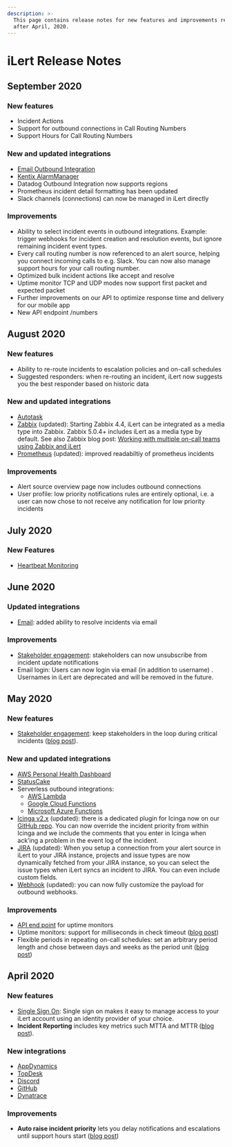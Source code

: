 ```yaml
---
description: >-
  This page contains release notes for new features and improvements released
  after April, 2020.
---
```


# iLert Release Notes

## September 2020

### New features

* Incident Actions
* Support for outbound connections in Call Routing Numbers
* Support Hours for Call Routing Numbers

### New and updated integrations

* [Email Outbound Integration](integrations/email-outbound-integration.md)
* [Kentix AlarmManager](integrations/kentix-am.md)
* Datadog Outbound Integration now supports regions
* Prometheus incident detail formatting has been updated
* Slack channels \(connections\) can now be managed in iLert directly

### Improvements

* Ability to select incident events in outbound integrations. Example: trigger webhooks for incident creation and resolution events, but ignore remaining incident event types.
* Every call routing number is now referenced to an alert source, helping you connect incoming calls to e.g. Slack. You can now also manage support hours for your call routing number.
* Optimized bulk incident actions like accept and resolve
* Uptime monitor TCP and UDP modes now support first packet and expected packet
* Further improvements on our API to optimize response time and delivery for our mobile app
* New API endpoint /numbers

## August 2020

### New features

* Ability to re-route incidents to escalation policies and on-call schedules
* Suggested responders: when re-routing an incident, iLert now suggests you the best responder based on historic data

### New and updated integrations

* [Autotask](integrations/autotask.md)
* [Zabbix](integrations/zabbix/native.md) \(updated\): Starting Zabbix 4.4, iLert can be integrated as a media type into Zabbix. Zabbix 5.0.4+ includes iLert as a media type by default. See also Zabbix blog post: [Working with multiple on-call teams using Zabbix and iLert](https://blog.zabbix.com/working-with-multiple-on-call-teams-using-zabbix-and-ilert/11847/) 
* [Prometheus](integrations/prometheus.md) \(updated\): improved readabiltiy of prometheus incidents

### Improvements

* Alert source overview page now includes outbound connections
* User profile: low priority notifications rules are entirely optional, i.e. a user can now chose to not receive any notification for low priority incidents

## July 2020

### New Features

* [Heartbeat Monitoring](uptime-monitors/heartbeat-monitoring/)

## June 2020

### Updated integrations

* [Email](integrations/email/): added ability to resolve incidents via email

### Improvements

* [Stakeholder engagement](getting-started/stakeholder-engagement.md): stakeholders can now unsubscribe from incident update notifications
* Email login: Users can now login via email \(in addition to username\) . Usernames in iLert are deprecated and will be removed in the future.

## May 2020

### New features

* [Stakeholder engagement](getting-started/stakeholder-engagement.md): keep stakeholders in the loop during critical incidents \([blog post](https://www.ilert.com/blog/2020-05-27-stakeholder-engagement-release-notes/)\).

### New and updated integrations

* [AWS Personal Health Dashboard](integrations/aws-phd.md)
* [StatusCake](integrations/statuscake.md)
* Serverless outbound integrations:
  * [AWS Lambda](integrations/aws-lambda.md)
  * [Google Cloud Functions](integrations/gcf.md)
  * [Microsoft Azure Functions](integrations/azure-functions.md)
* [Icinga v2.x](integrations/icinga.md) \(updated\): there is a dedicated plugin for Icinga now on our [GitHub repo](https://github.com/iLert/ilert-icinga). You can now override the incident priority from within Icinga and we include the comments that you enter in Icinga when ack’ing a problem in the event log of the incident.
* [JIRA](integrations/jira.md) \(updated\): When you setup a connection from your alert source in iLert to your JIRA instance, projects and issue types are now dynamically fetched from your JIRA instance, so you can select the issue types when iLert syncs an incident to JIRA. You can even include custom fields.
* [Webhook](integrations/webhook.md) \(updated\): you can now fully customize the payload for outbound webhooks.

### Improvements

* [API end point](https://api.ilert.com/api-docs/#tag/Uptime-Monitors) for uptime monitors
* Uptime monitors: support for milliseconds in check timeout \([blog post](https://www.ilert.com/blog/2020-05-27-stakeholder-engagement-release-notes/#uptime-monitoring)\)
* Flexible periods in repeating on-call schedules: set an arbitrary period length and chose between days and weeks as the period unit \([blog post](https://www.ilert.com/blog/2020-05-27-stakeholder-engagement-release-notes/#flexible-periods)\)

## April 2020

### New features

* [Single Sign On](integrations/sso.md): Single sign on makes it easy to manage access to your iLert account using an identity provider of your choice.
* **Incident Reporting** includes key metrics such MTTA and MTTR \([blog post](https://www.ilert.com/blog/2020-04-07-incident-reports-ilert-sso/#reports)\).

### New integrations

* [AppDynamics](integrations/appdynamics.md)
* [TopDesk](integrations/topdesk/)
* [Discord](integrations/discord.md)
* [GitHub](integrations/github/)
* [Dynatrace](integrations/dynatrace.md)

### Improvements

* **Auto raise incident priority** lets you delay notifications and escalations until support hours start \([blog post](https://www.ilert.com/blog/2020-04-07-incident-reports-ilert-sso/#auto-raise)\)



